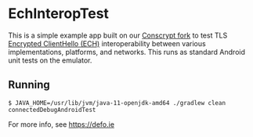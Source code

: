 
# EchInteropTest

This is a simple example app built on our [Conscrypt
fork](https://github.com/guardianproject/conscrypt) to test TLS [Encrypted
ClientHello (ECH)]() interoperability between various implementations,
platforms, and networks.  This runs as standard Android unit tests on the
emulator.


## Running
```console
$ JAVA_HOME=/usr/lib/jvm/java-11-openjdk-amd64 ./gradlew clean connectedDebugAndroidTest
```

For more info, see https://defo.ie
